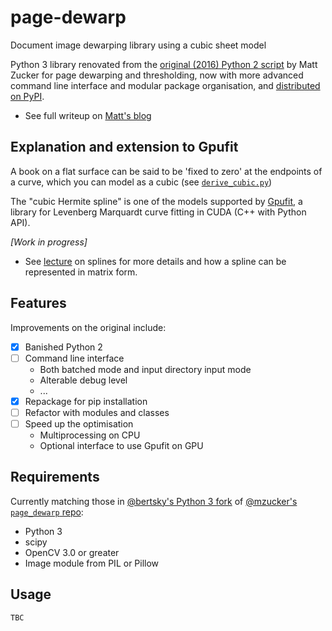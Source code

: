 # page-dewarp

Document image dewarping library using a cubic sheet model

Python 3 library renovated from the
[original (2016) Python 2 script](https://github.com/mzucker/page_dewarp/) by Matt Zucker
for page dewarping and thresholding, now with more advanced command line interface and modular package organisation,
and [distributed on PyPI](https://pypi.org/project/page-dewarp/).

- See full writeup on [Matt's blog](https://mzucker.github.io/2016/08/15/page-dewarping.html)

## Explanation and extension to Gpufit

A book on a flat surface can be said to be 'fixed to zero' at the endpoints of a curve, which
you can model as a cubic (see [`derive_cubic.py`](derive_cubic.py))

The "cubic Hermite spline" is one of the models supported by
[Gpufit](https://github.com/gpufit/Gpufit/), a library for Levenberg Marquardt curve fitting in
CUDA (C++ with Python API).

_[Work in progress]_

- See [lecture](https://www.cs.cornell.edu/courses/cs4620/2013fa/lectures/16spline-curves.pdf)
  on splines for more details and how a spline can be represented in matrix form.

## Features

Improvements on the original include:

- [x] Banished Python 2
- [ ] Command line interface
  - Both batched mode and input directory input mode
  - Alterable debug level
  - ...
- [x] Repackage for pip installation
- [ ] Refactor with modules and classes
- [ ] Speed up the optimisation
  - Multiprocessing on CPU
  - Optional interface to use Gpufit on GPU


## Requirements

Currently matching those in [@bertsky's Python 3 fork](https://github.com/bertsky/page_dewarp/tree/support-python3)
of [@mzucker's `page_dewarp` repo](https://github.com/mzucker/page_dewarp/):

- Python 3
- scipy
- OpenCV 3.0 or greater
- Image module from PIL or Pillow

## Usage

```
TBC
```
